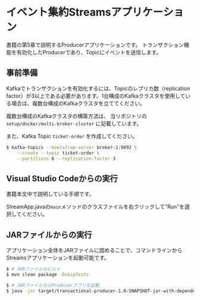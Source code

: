 # イベント集約Streamsアプリケーション

書籍の第5章で説明するProducerアプリケーションです。
トランザクション機能を有効化したProducerであり、Topicにイベントを送信します。

## 事前準備

Kafkaでトランザクションを有効化するには、Topicのレプリカ数（replication factor）が3以上である必要があります。1台構成のKafkaクラスタを使用している場合は、複数台構成のKafkaクラスタを立ててください。

複数台構成のKafkaクラスタの構築方法は、
当リポジトリの `setup/docker/multi-broker-cluster` に記載しています。

また、Kafka Topic `ticket-order` を作成してください。

```bash
$ kafka-topics --bootstrap-server broker-1:9092 \
    --create --topic ticket-order \
    --partitions 6 --replication-factor 3
```

## Visual Studio Codeからの実行

書籍本文中で説明している手順です。

StreamApp.javaの`main`メソッドのクラスファイルを右クリックして"Run"を選択してください。

## JARファイルからの実行

アプリケーション全体をJARファイルに固めることで、コマンドラインからStreamsアプリケーションを起動可能です。

```bash
$ # JARファイルのビルド
$ mvn clean package -DskipTests

$ # JARファイルからProducerアプリを起動
$ java -jar target/transactional-producer-1.0-SNAPSHOT-jar-with-dependencies.jar
```
